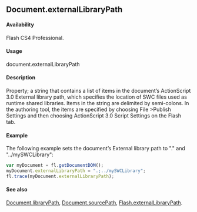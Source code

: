 ## Document.externalLibraryPath

#### Availability

Flash CS4 Professional.

#### Usage

document.externalLibraryPath

#### Description

Property; a string that contains a list of items in the document’s ActionScript 3.0 External library path, which specifies the location of SWC files used as runtime shared libraries. Items in the string are delimited by semi-colons. In the authoring tool, the items are specified by choosing File >Publish Settings and then choosing ActionScript 3.0 Script Settings on the Flash tab.

#### Example

The following example sets the document’s External library path to "." and "../mySWCLibrary":

```javascript
var myDocument = fl.getDocumentDOM(); 
myDocument.externalLibraryPath = ".;../mySWCLibrary"; 
fl.trace(myDocument.externalLibraryPath);
```

#### See also

[Document.libraryPath](../Document_object/Document99.md), [Document.sourcePath](../Document_object/Document36.md), [Flash.externalLibraryPath](../Flash_object/Flash23.md).
